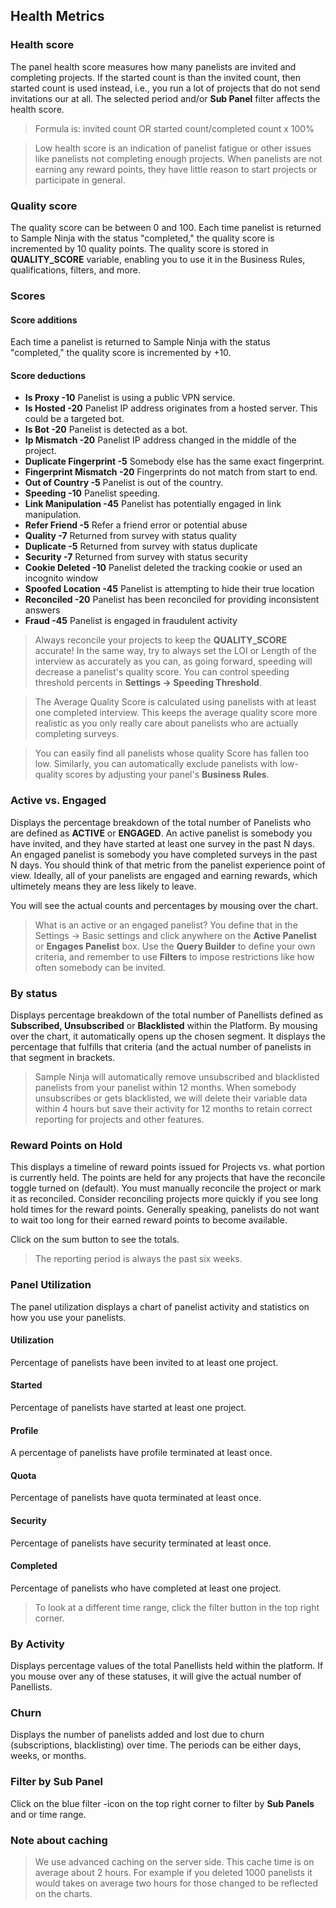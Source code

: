 ## Health Metrics

### Health score

The panel health score measures how many panelists are invited and completing projects. If the started count is than the invited count, then started count is used instead, i.e., you run a lot of projects that do not send invitations our at all. The selected period and/or **Sub Panel** filter affects the health score.

> Formula is: invited count OR started count/completed count x 100%

> Low health score is an indication of panelist fatigue or other issues like panelists not completing enough projects. When panelists are not earning any reward points, they have little reason to start projects or participate in general.

### Quality score

The quality score can be between 0 and 100. Each time panelist is returned to Sample Ninja with the status "completed," the quality score is incremented by 10 quality points. The quality score is stored in **QUALITY_SCORE** variable, enabling you to use it in the Business Rules, qualifications, filters, and more.

### Scores

#### Score additions
Each time a panelist is returned to Sample Ninja with the status "completed," the quality score is incremented by +10.

#### Score deductions

- **Is Proxy -10** Panelist is using a public VPN service.
- **Is Hosted -20** Panelist IP address originates from a hosted server. This could be a targeted bot.
- **Is Bot -20** Panelist is detected as a bot.
- **Ip Mismatch -20** Panelist IP address changed in the middle of the project.
- **Duplicate Fingerprint -5** Somebody else has the same exact fingerprint.
- **Fingerprint Mismatch -20** Fingerprints do not match from start to end.
- **Out of Country -5** Panelist is out of the country.
- **Speeding -10** Panelist speeding.
- **Link Manipulation -45** Panelist has potentially engaged in link manipulation.
- **Refer Friend -5** Refer a friend error or potential abuse
- **Quality -7** Returned from survey with status quality
- **Duplicate -5** Returned from survey with status duplicate
- **Security -7** Returned from survey with status security
- **Cookie Deleted -10** Panelist deleted the tracking cookie or used an incognito window
- **Spoofed Location -45** Panelist is attempting to hide their true location
- **Reconciled -20** Panelist has been reconciled for providing inconsistent answers
- **Fraud -45** Panelist is engaged in fraudulent activity

> Always reconcile your projects to keep the **QUALITY_SCORE** accurate! In the same way, try to always set the LOI or Length of the interview as accurately as you can, as going forward, speeding will decrease a panelist's quality score. You can control speeding threshold percents in **Settings -> Speeding Threshold**.

> The Average Quality Score is calculated using panelists with at least one completed interview. This keeps the average quality score more realistic as you only really care about panelists who are actually completing surveys.

> You can easily find all panelists whose quality Score has fallen too low. Similarly, you can automatically exclude panelists with low-quality scores by adjusting your panel's **Business Rules**.

### Active vs. Engaged

Displays the percentage breakdown of the total number of Panelists who are defined as **ACTIVE** or **ENGAGED**. An active panelist is somebody you have invited, and they have started at least one survey in the past N days. An engaged panelist is somebody you have completed surveys in the past N days. You should think of that metric from the panelist experience point of view. Ideally, all of your panelists are engaged and earning rewards, which ultimetely means they are less likely to leave.

You will see the actual counts and percentages by mousing over the chart.

> What is an active or an engaged panelist? You define that in the Settings -> Basic settings and click anywhere on the **Active Panelist** or **Engages Panelist** box. Use the **Query Builder** to define your own criteria, and remember to use **Filters** to impose restrictions like how often somebody can be invited.

### By status

Displays percentage breakdown of the total number of Panellists defined as **Subscribed, Unsubscribed** or **Blacklisted** within the Platform.  By mousing over the chart, it automatically opens up the chosen segment. It displays the percentage that fulfills that criteria (and the actual number of panelists in that segment in brackets. 

> Sample Ninja will automatically remove unsubscribed and blacklisted panelists from your panelist within 12 months. When somebody unsubscribes or gets blacklisted, we will delete their variable data within 4 hours but save their activity for 12 months to retain correct reporting for projects and other features.

### Reward Points on Hold

This displays a timeline of reward points issued for Projects vs. what portion is currently held. The points are held for any projects that have the reconcile toggle turned on (default). You must manually reconcile the project or mark it as reconciled. Consider reconciling projects more quickly if you see long hold times for the reward points. Generally speaking, panelists do not want to wait too long for their earned reward points to become available.

Click on the sum button to see the totals.

> The reporting period is always the past six weeks.

### Panel Utilization
The panel utilization displays a chart of panelist activity and statistics on how you use your panelists. 

#### Utilization
Percentage of panelists have been invited to at least one project.

#### Started
Percentage of panelists have started at least one project.

#### Profile
A percentage of panelists have profile terminated at least once.

#### Quota
Percentage of panelists have quota terminated at least once.

#### Security
Percentage of panelists have security terminated at least once.

#### Completed
Percentage of panelists who have completed at least one project.

> To look at a different time range, click the filter button in the top right corner.

### By Activity

Displays percentage values of the total Panellists held within the platform. If you mouse over any of these statuses, it will give the actual number of Panellists.

### Churn

Displays the number of panelists added and lost due to churn (subscriptions, blacklisting) over time. The periods can be either days, weeks, or months.

### Filter by Sub Panel

Click on the blue filter -icon on the top right corner to filter by **Sub Panels** and or time range.

### Note about caching
> We use advanced caching on the server side. This cache time is on average about 2 hours. For example if you deleted 1000 panelists it would takes on average two hours for those changed to be reflected on the charts.

